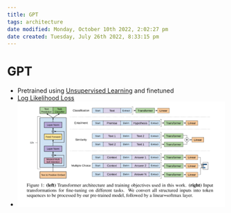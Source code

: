 ```yaml
---
title: GPT
tags: architecture
date modified: Monday, October 10th 2022, 2:02:27 pm
date created: Tuesday, July 26th 2022, 8:33:15 pm
---
```


# GPT
- Pretrained using [Unsupervised Learning](Unsupervised%20Learning.md) and finetuned
- [Log Likelihood Loss](Log%20Likelihood%20Loss.md)
- ![im](images/Pasted%20image%2020220307184212.png)

